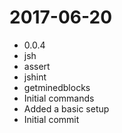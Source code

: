 2017-06-20
==========

  * 0.0.4
  * jsh
  * assert
  * jshint
  * getminedblocks
  * Initial commands
  * Added a basic setup
  * Initial commit
